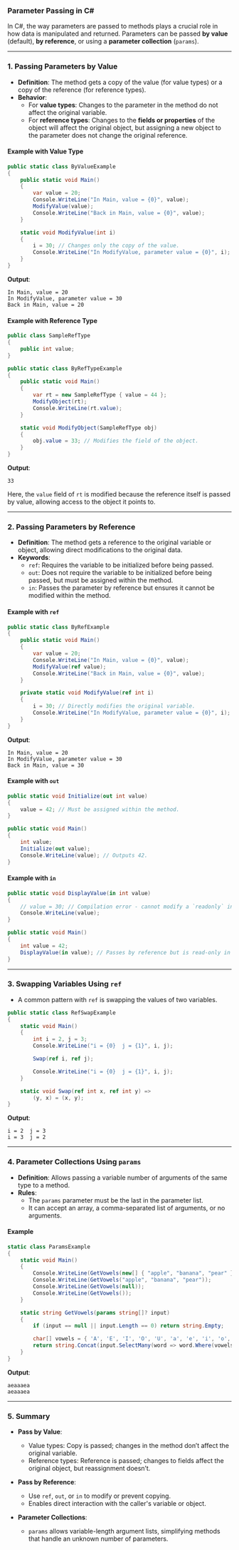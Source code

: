 ### **Parameter Passing in C#**

In C#, the way parameters are passed to methods plays a crucial role in how data is manipulated and returned. Parameters can be passed **by value** (default), **by reference**, or using a **parameter collection** (`params`).

---

### **1. Passing Parameters by Value**
- **Definition**: The method gets a copy of the value (for value types) or a copy of the reference (for reference types).
- **Behavior**:
  - For **value types**: Changes to the parameter in the method do not affect the original variable.
  - For **reference types**: Changes to the **fields or properties** of the object will affect the original object, but assigning a new object to the parameter does not change the original reference.
  
#### **Example with Value Type**
```csharp
public static class ByValueExample
{
    public static void Main()
    {
        var value = 20;
        Console.WriteLine("In Main, value = {0}", value);
        ModifyValue(value);
        Console.WriteLine("Back in Main, value = {0}", value);
    }

    static void ModifyValue(int i)
    {
        i = 30; // Changes only the copy of the value.
        Console.WriteLine("In ModifyValue, parameter value = {0}", i);
    }
}
```
**Output**:
```
In Main, value = 20
In ModifyValue, parameter value = 30
Back in Main, value = 20
```

#### **Example with Reference Type**
```csharp
public class SampleRefType
{
    public int value;
}

public static class ByRefTypeExample
{
    public static void Main()
    {
        var rt = new SampleRefType { value = 44 };
        ModifyObject(rt);
        Console.WriteLine(rt.value);
    }

    static void ModifyObject(SampleRefType obj)
    {
        obj.value = 33; // Modifies the field of the object.
    }
}
```
**Output**:
```
33
```
Here, the `value` field of `rt` is modified because the reference itself is passed by value, allowing access to the object it points to.

---

### **2. Passing Parameters by Reference**
- **Definition**: The method gets a reference to the original variable or object, allowing direct modifications to the original data.
- **Keywords**:
  - `ref`: Requires the variable to be initialized before being passed.
  - `out`: Does not require the variable to be initialized before being passed, but must be assigned within the method.
  - `in`: Passes the parameter by reference but ensures it cannot be modified within the method.
  
#### **Example with `ref`**
```csharp
public static class ByRefExample
{
    public static void Main()
    {
        var value = 20;
        Console.WriteLine("In Main, value = {0}", value);
        ModifyValue(ref value);
        Console.WriteLine("Back in Main, value = {0}", value);
    }

    private static void ModifyValue(ref int i)
    {
        i = 30; // Directly modifies the original variable.
        Console.WriteLine("In ModifyValue, parameter value = {0}", i);
    }
}
```
**Output**:
```
In Main, value = 20
In ModifyValue, parameter value = 30
Back in Main, value = 30
```

#### **Example with `out`**
```csharp
public static void Initialize(out int value)
{
    value = 42; // Must be assigned within the method.
}

public static void Main()
{
    int value;
    Initialize(out value);
    Console.WriteLine(value); // Outputs 42.
}
```

#### **Example with `in`**
```csharp
public static void DisplayValue(in int value)
{
    // value = 30; // Compilation error - cannot modify a `readonly` in parameter.
    Console.WriteLine(value);
}

public static void Main()
{
    int value = 42;
    DisplayValue(in value); // Passes by reference but is read-only in the method.
}
```

---

### **3. Swapping Variables Using `ref`**
- A common pattern with `ref` is swapping the values of two variables.
```csharp
public static class RefSwapExample
{
    static void Main()
    {
        int i = 2, j = 3;
        Console.WriteLine("i = {0}  j = {1}", i, j);

        Swap(ref i, ref j);

        Console.WriteLine("i = {0}  j = {1}", i, j);
    }

    static void Swap(ref int x, ref int y) =>
        (y, x) = (x, y);
}
```
**Output**:
```
i = 2  j = 3
i = 3  j = 2
```

---

### **4. Parameter Collections Using `params`**
- **Definition**: Allows passing a variable number of arguments of the same type to a method.
- **Rules**:
  - The `params` parameter must be the last in the parameter list.
  - It can accept an array, a comma-separated list of arguments, or no arguments.

#### **Example**
```csharp
static class ParamsExample
{
    static void Main()
    {
        Console.WriteLine(GetVowels(new[] { "apple", "banana", "pear" }));
        Console.WriteLine(GetVowels("apple", "banana", "pear"));
        Console.WriteLine(GetVowels(null));
        Console.WriteLine(GetVowels());
    }

    static string GetVowels(params string[]? input)
    {
        if (input == null || input.Length == 0) return string.Empty;

        char[] vowels = { 'A', 'E', 'I', 'O', 'U', 'a', 'e', 'i', 'o', 'u' };
        return string.Concat(input.SelectMany(word => word.Where(vowels.Contains)));
    }
}
```
**Output**:
```
aeaaaea
aeaaaea

```

---

### **5. Summary**
- **Pass by Value**:
  - Value types: Copy is passed; changes in the method don’t affect the original variable.
  - Reference types: Reference is passed; changes to fields affect the original object, but reassignment doesn’t.
  
- **Pass by Reference**:
  - Use `ref`, `out`, or `in` to modify or prevent copying.
  - Enables direct interaction with the caller's variable or object.

- **Parameter Collections**:
  - `params` allows variable-length argument lists, simplifying methods that handle an unknown number of parameters.